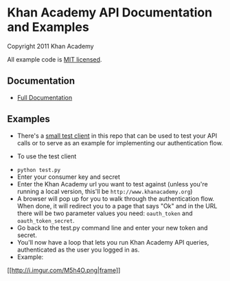 # Khan Academy API Documentation and Examples

Copyright 2011 Khan Academy

All example code is [MIT licensed](http://en.wikipedia.org/wiki/MIT_License).

## Documentation

* [Full Documentation](https://github.com/kamens/khan-api/wiki)

## Examples

* There's a [small test client](https://github.com/kamens/khan-api/tree/master/examples/test_client ) in this repo that can be used to test your API calls or to serve as an example for implementing our authentication flow.

* To use the test client

- `python test.py`
- Enter your consumer key and secret
- Enter the Khan Academy url you want to test against (unless you're running a local version, this'll be `http://www.khanacademy.org`)
- A browser will pop up for you to walk through the authentication flow. When done, it will redirect you to a page that says "Ok" and in the URL there will be two parameter values you need: `oauth_token` and `oauth_token_secret`.
- Go back to the test.py command line and enter your new token and secret.
- You'll now have a loop that lets you run Khan Academy API queries, authenticated as the user you logged in as.
- Example:

[[http://i.imgur.com/M5h4O.png|frame]]

